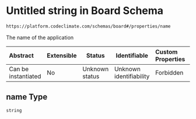 # Untitled string in Board Schema

```txt
https://platform.codeclimate.com/schemas/board#/properties/name
```

The name of the application


| Abstract            | Extensible | Status         | Identifiable            | Custom Properties | Additional Properties | Access Restrictions | Defined In                                                                    |
| :------------------ | ---------- | -------------- | ----------------------- | :---------------- | --------------------- | ------------------- | ----------------------------------------------------------------------------- |
| Can be instantiated | No         | Unknown status | Unknown identifiability | Forbidden         | Allowed               | none                | [Board.schema.json\*](../../schemas/Board.schema.json "open original schema") |

## name Type

`string`
